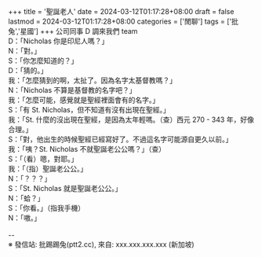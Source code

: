 +++
title = '聖誕老人'
date = 2024-03-12T01:17:28+08:00
draft = false
lastmod = 2024-03-12T01:17:28+08:00
categories = ['閒聊']
tags = ['批兔','星國']
+++
公司同事 D 調來我們 team<br>
 D：「Nicholas 你是印尼人嗎？」<br>
 N：「對。」<br>
 S：「你怎麼知道的？」<br>
 D：「猜的。」<br>
我：「怎麼猜到的啊，太扯了。因為名字太基督教嗎？」<br>
 N：「Nicholas 不算是基督教的名字吧？」<br>
我：「怎麼可能，感覺就是聖經裡面會有的名字。」<br>
 S：「有 St. Nicholas，但不知道有沒有出現在聖經。」<br>
我：「St. 什麼的沒出現在聖經，是因為太年輕嗎。（查）西元 270 - 343 年，好像合理。」<br>
 S：「對，他出生的時候聖經已經寫好了。不過這名字可能源自更久以前。」<br>
我：「咦？St. Nicholas 不就聖誕老公公嗎？」（查）<br>
 S：「（看）嗯，對耶。」<br>
我：「（指）聖誕老公公。」<br>
 N：「？？？」<br>
 S：「St. Nicholas 就是聖誕老公公。」<br>
 N：「蛤？」<br>
 S：「你看。」（指我手機）<br>
 N：「嗷。」<br>
<br>
--<br>
※ 發信站: 批踢踢兔(ptt2.cc), 來自: xxx.xxx.xxx.xxx (新加坡)<br>
